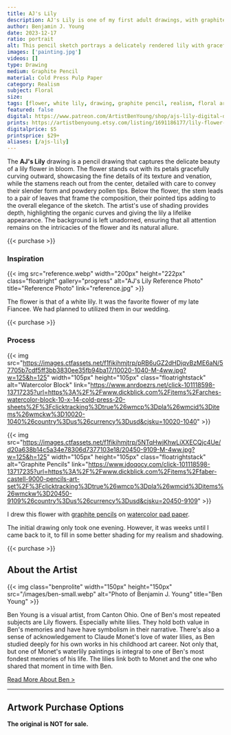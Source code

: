 ```yaml
---
title: AJ's Lily
description: AJ's Lily is one of my first adult drawings, with graphite pencil realism, that is too personal to describe the reason behind.
author: Benjamin J. Young
date: 2023-12-17
ratio: portrait
alt: This pencil sketch portrays a delicately rendered lily with graceful petals and detailed stamen, exuding a sense of gentle elegance.
images: ['painting.jpg']
videos: []
type: Drawing
medium: Graphite Pencil
material: Cold Press Pulp Paper
category: Realism
subject: Floral
size: 
tags: [flower, white lily, drawing, graphite pencil, realism, floral art]
featured: false
digital: https://www.patreon.com/ArtistBenYoung/shop/ajs-lily-digital-download-143229
prints: https://artistbenyoung.etsy.com/listing/1691186177/lily-flower-pencil-drawing-poster-by
digitalprice: $5
printsprice: $29+
aliases: [/ajs-lily]
---
```


The **AJ's Lily** drawing is a pencil drawing that captures the delicate beauty of a lily flower in bloom. The flower stands out with its petals gracefully curving outward, showcasing the fine details of its texture and venation, while the stamens reach out from the center, detailed with care to convey their slender form and powdery pollen tips. Below the flower, the stem leads to a pair of leaves that frame the composition, their pointed tips adding to the overall elegance of the sketch. The artist's use of shading provides depth, highlighting the organic curves and giving the lily a lifelike appearance. The background is left unadorned, ensuring that all attention remains on the intricacies of the flower and its natural allure.

{{< purchase >}}

### Inspiration ###

{{< img src="reference.webp" width="200px" height="222px" class="floatright" gallery="progress" alt="AJ's Lily Reference Photo" title="Reference Photo" link="reference.jpg" >}}

The flower is that of a white lily. It was the favorite flower of my late Fiancee. We had planned to utilized them in our wedding.

{{< purchase >}}

### Process ###

{{< img src="https://images.ctfassets.net/f1fikihmjtrp/pRB6uGZ2dHDjqvBzME6aN/57705b7cdf5ff3bb3830ee35fb94ba17/10020-1040-M-4ww.jpg?w=125&h=125" width="105px" height="105px" class="floatrightstack" alt="Watercolor Block" link="https://www.anrdoezrs.net/click-101118598-13717235?url=https%3A%2F%2Fwww.dickblick.com%2Fitems%2Farches-watercolor-block-10-x-14-cold-press-20-sheets%2F%3Fclicktracking%3Dtrue%26wmcp%3Dpla%26wmcid%3Ditems%26wmckw%3D10020-1040%26country%3Dus%26currency%3Dusd&cjsku=10020-1040" >}}

{{< img src="https://images.ctfassets.net/f1fikihmjtrp/5NTqHwjKhwLiXXECQjc4Ue/d20a638b14c5a34e78306d7377103e18/20450-9109-M-4ww.jpg?w=125&h=125" width="105px" height="105px" class="floatrightstack" alt="Graphite Pencils" link="https://www.jdoqocy.com/click-101118598-13717235?url=https%3A%2F%2Fwww.dickblick.com%2Fitems%2Ffaber-castell-9000-pencils-art-set%2F%3Fclicktracking%3Dtrue%26wmcp%3Dpla%26wmcid%3Ditems%26wmckw%3D20450-9109%26country%3Dus%26currency%3Dusd&cjsku=20450-9109" >}}

I drew this flower with [graphite pencils](https://www.jdoqocy.com/click-101118598-13717235?url=https%3A%2F%2Fwww.dickblick.com%2Fitems%2Ffaber-castell-9000-pencil-set-graphite-set-of-15%2F%3Fclicktracking%3Dtrue%26wmcp%3Dpla%26wmcid%3Ditems%26wmckw%3D22206-0159%26country%3Dus%26currency%3Dusd&cjsku=22206-0159) on [watercolor pad paper](https://www.anrdoezrs.net/click-101118598-13717235?url=https%3A%2F%2Fwww.dickblick.com%2Fitems%2Fcanson-lettering-pad-watercolor%2F%3Fclicktracking%3Dtrue%26wmcp%3Dpla%26wmcid%3Ditems%26wmckw%3D09634-1001%26country%3Dus%26currency%3Dusd&cjsku=09634-1001).

The initial drawing only took one evening. However, it was weeks until I came back to it, to fill in some better shading for my realism and shadowing.

{{< purchase >}}

## About the Artist ##

{{< img class="benprolite" width="150px" height="150px" src="/images/ben-small.webp" alt="Photo of Benjamin J. Young" title="Ben Young" >}}

Ben Young is a visual artist, from Canton Ohio. One of Ben's most repeated subjects are Lily flowers. Especially white lilies. They hold both value in Ben's memories and have have symbolism in their narrative. There's also a sense of acknowledgement to Claude Monet's love of water lilies, as Ben studied deeply for his own works in his childhood art career. Not only that, but one of Monet's waterlily paintings is integral to one of Ben's most fondest memories of his life. The lilies link both to Monet and the one who shared that moment in time with Ben.

[Read More About Ben >](/about)

---

## Artwork Purchase Options ##

**The original is NOT for sale.**